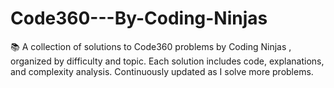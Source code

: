 # Code360---By-Coding-Ninjas
📚 A collection of solutions to Code360 problems by Coding Ninjas , organized by difficulty and topic. Each solution includes code, explanations, and complexity analysis. Continuously updated as I solve more problems.
